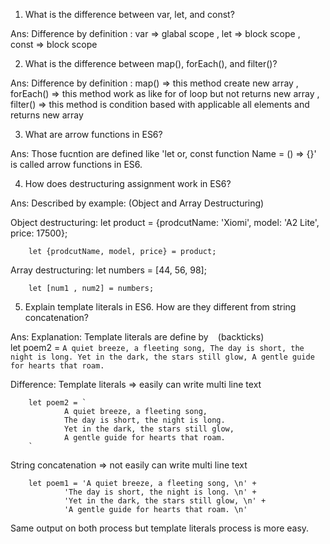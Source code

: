 1) What is the difference between var, let, and const?

Ans: Difference by definition :
var => glabal scope ,
let => block scope ,
const => block scope

2) What is the difference between map(), forEach(), and filter()? 

Ans: Difference by definition :
map() => this method create new array ,
forEach() => this method work as like for of loop but not returns new array ,
filter() => this method is condition based with applicable all elements and returns new array

3) What are arrow functions in ES6?

Ans: Those fucntion are defined like 'let or, const function Name = () => {}' is called arrow functions in ES6.

4) How does destructuring assignment work in ES6?

Ans: Described by example: (Object and Array Destructuring)

Object destructuring:
        let product = {prodcutName: 'Xiomi', model: 'A2 Lite', price: 17500};

        let {prodcutName, model, price} = product;

Array destructuring:
        let numbers = [44, 56, 98];

        let [num1 , num2] = numbers;

5) Explain template literals in ES6. How are they different from string concatenation?

Ans: 
  Explanation:  Template literals are define by ` ` (backticks)  
        let poem2 = `
                A quiet breeze, a fleeting song,
                The day is short, the night is long.
                Yet in the dark, the stars still glow,
                A gentle guide for hearts that roam.
        `

  Difference: 
  Template literals => easily can write multi line text

        let poem2 = `
                A quiet breeze, a fleeting song,
                The day is short, the night is long.
                Yet in the dark, the stars still glow,
                A gentle guide for hearts that roam.
        `
  String concatenation => not easily can write multi line text

        let poem1 = 'A quiet breeze, a fleeting song, \n' +
                'The day is short, the night is long. \n' +
                'Yet in the dark, the stars still glow, \n' +
                'A gentle guide for hearts that roam. \n'

Same output on both process but template literals process is more easy.